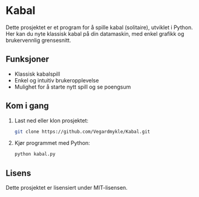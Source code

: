 # Kabal

Dette prosjektet er et program for å spille kabal (solitaire), utviklet i Python. Her kan du nyte klassisk kabal på din datamaskin, med enkel grafikk og brukervennlig grensesnitt.

## Funksjoner

- Klassisk kabalspill
- Enkel og intuitiv brukeropplevelse
- Mulighet for å starte nytt spill og se poengsum

## Kom i gang

1. Last ned eller klon prosjektet:
   ```bash
   git clone https://github.com/Vegardmykle/Kabal.git
   ```
2. Kjør programmet med Python:
   ```bash
   python kabal.py
   ```

## Lisens

Dette prosjektet er lisensiert under MIT-lisensen.
